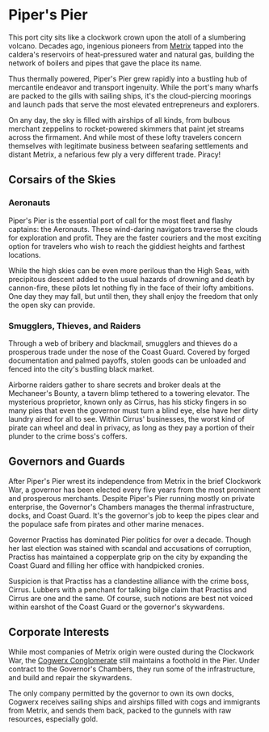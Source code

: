 # Piper's Pier

This port city sits like a clockwork crown upon the atoll of a slumbering volcano. Decades ago, ingenious pioneers from [Metrix](../../rathe/metrix/metrix.md) tapped into the caldera's reservoirs of heat-pressured water and natural gas, building the network of boilers and pipes that gave the place its name.

Thus thermally powered, Piper's Pier grew rapidly into a bustling hub of mercantile endeavor and transport ingenuity. While the port's many wharfs are packed to the gills with sailing ships, it's the cloud-piercing moorings and launch pads that serve the most elevated entrepreneurs and explorers.

On any day, the sky is filled with airships of all kinds, from bulbous merchant zeppelins to rocket-powered skimmers that paint jet streams across the firmament. And while most of these lofty travelers concern themselves with legitimate business between seafaring settlements and distant Metrix, a nefarious few ply a very different trade. Piracy!

## Corsairs of the Skies

### Aeronauts

Piper's Pier is the essential port of call for the most fleet and flashy captains: the Aeronauts. These wind-daring navigators traverse the clouds for exploration and profit. They are the faster couriers and the most exciting option for travelers who wish to reach the giddiest heights and farthest locations.

While the high skies can be even more perilous than the High Seas, with precipitous descent added to the usual hazards of drowning and death by cannon-fire, these pilots let nothing fly in the face of their lofty ambitions. One day they may fall, but until then, they shall enjoy the freedom that only the open sky can provide.

### Smugglers, Thieves, and Raiders

Through a web of bribery and blackmail, smugglers and thieves do a prosperous trade under the nose of the Coast Guard. Covered by forged documentation and palmed payoffs, stolen goods can be unloaded and fenced into the city's bustling black market.

Airborne raiders gather to share secrets and broker deals at the Mechaneer's Bounty, a tavern blimp tethered to a towering elevator. The mysterious proprietor, known only as Cirrus, has his sticky fingers in so many pies that even the governor must turn a blind eye, else have her dirty laundry aired for all to see. Within Cirrus' businesses, the worst kind of pirate can wheel and deal in privacy, as long as they pay a portion of their plunder to the crime boss's coffers.

## Governors and Guards

After Piper's Pier wrest its independence from Metrix in the brief Clockwork War, a governor has been elected every five years from the most prominent and prosperous merchants. Despite Piper's Pier running mostly on private enterprise, the Governor's Chambers manages the thermal infrastructure, docks, and Coast Guard. It's the governor's job to keep the pipes clear and the populace safe from pirates and other marine menaces.

Governor Practiss has dominated Pier politics for over a decade. Though her last election was stained with scandal and accusations of corruption, Practiss has maintained a copperplate grip on the city by expanding the Coast Guard and filling her office with handpicked cronies.

Suspicion is that Practiss has a clandestine alliance with the crime boss, Cirrus. Lubbers with a penchant for talking bilge claim that Practiss and Cirrus are one and the same. Of course, such notions are best not voiced within earshot of the Coast Guard or the governor's skywardens.

## Corporate Interests

While most companies of Metrix origin were ousted during the Clockwork War, the [Cogwerx Conglomerate](~Cogwerx) still maintains a foothold in the Pier. Under contract to the Governor's Chambers, they run some of the infrastructure, and build and repair the skywardens.

The only company permitted by the governor to own its own docks, Cogwerx receives sailing ships and airships filled with cogs and immigrants from Metrix, and sends them back, packed to the gunnels with raw resources, especially gold.
